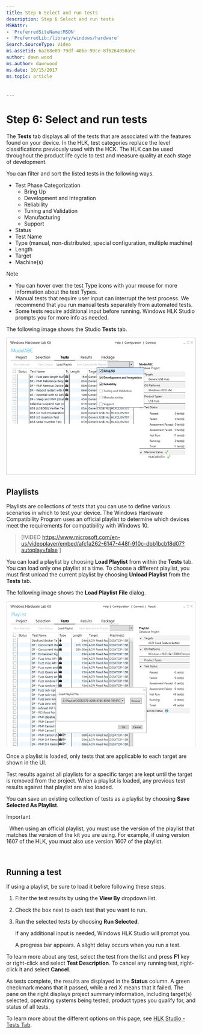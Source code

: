 ```yaml
---
title: Step 6 Select and run tests
description: Step 6 Select and run tests
MSHAttr:
- 'PreferredSiteName:MSDN'
- 'PreferredLib:/library/windows/hardware'
Search.SourceType: Video
ms.assetid: 6a268e09-79df-40be-99ce-8f6264050a9e
author: dawn.wood
ms.author: dawnwood
ms.date: 10/15/2017
ms.topic: article


---
```


# Step 6: Select and run tests


The **Tests** tab displays all of the tests that are associated with the features found on your device.
In the HLK, test categories replace the level classifications previously used with the HCK. The HLK can be used throughout the product life cycle to test and measure quality at each stage of development. 

You can filter and sort the listed tests in the following ways. 

-   Test Phase Categorization
    -   Bring Up
    -   Development and Integration
    -   Reliability
    -   Tuning and Validation
    -   Manufacturing
    -   Support
-   Status
-   Test Name
-   Type (manual, non-distributed, special configuration, multiple machine)
-   Length
-   Target
-   Machine(s)

>[!NOTE]
> - You can hover over the test Type icons with your mouse for more information about the test Types.
> - Manual tests that require user input can interrupt the test process. We recommend that you run manual tests separately from automated tests.
> - Some tests require additional input before running. Windows HLK Studio prompts you for more info as needed.

The following image shows the Studio **Tests** tab.

![hlk studio tests tab](images/hlk-studio-tests-tab.png)

## <span id="Playlists"></span><span id="playlists"></span><span id="PLAYLISTS"></span>Playlists


Playlists are collections of tests that you can use to define various scenarios in which to test your device. The Windows Hardware Compatibility Program uses an official playlist to determine which devices meet the requirements for compatibility with Windows 10.

> [!VIDEO https://www.microsoft.com/en-us/videoplayer/embed/afc1a262-6147-448f-910c-dbb1bcb18d07?autoplay=false ]


You can load a playlist by choosing **Load Playlist** from within the **Tests** tab. You can load only one playlist at a time. To choose a different playlist, you must first unload the current playlist by choosing **Unload Playlist** from the **Tests** tab.

The following image shows the **Load Playlist File** dialog.

![load playlist dialog](images/hlk-studio-load-playlist-file-dialog.png)

Once a playlist is loaded, only tests that are applicable to each target are shown in the UI.

Test results against all playlists for a specific target are kept until the target is removed from the project. When a playlist is loaded, any previous test results against that playlist are also loaded.

You can save an existing collection of tests as a playlist by choosing **Save Selected As Playlist**.

>[!IMPORTANT]
>  When using an official playlist, you must use the version of the playlist that matches the version of the kit you are using. For example, if using version 1607 of the HLK, you must also use version 1607 of the playlist.

 

## Running a test

If using a playlist, be sure to load it before following these steps.

1.  Filter the test results by using the **View By** dropdown list.

2.  Check the box next to each test that you want to run.

3.  Run the selected tests by choosing **Run Selected**.

    If any additional input is needed, Windows HLK Studio will prompt you.

    A progress bar appears. A slight delay occurs when you run a test.

To learn more about any test, select the test from the list and press **F1** key or right-click and select **Test Description**. To cancel any running test, right-click it and select **Cancel**.

As tests complete, the results are displayed in the **Status** column. A green checkmark means that it passed, while a red X means that it failed. The pane on the right displays project summary information, including target(s) selected, operating systems being tested, product types you qualify for, and status of all tests.

To learn more about the different options on this page, see [HLK Studio - Tests Tab](..\user\hlk-studio---tests-tab.md).

 

 






